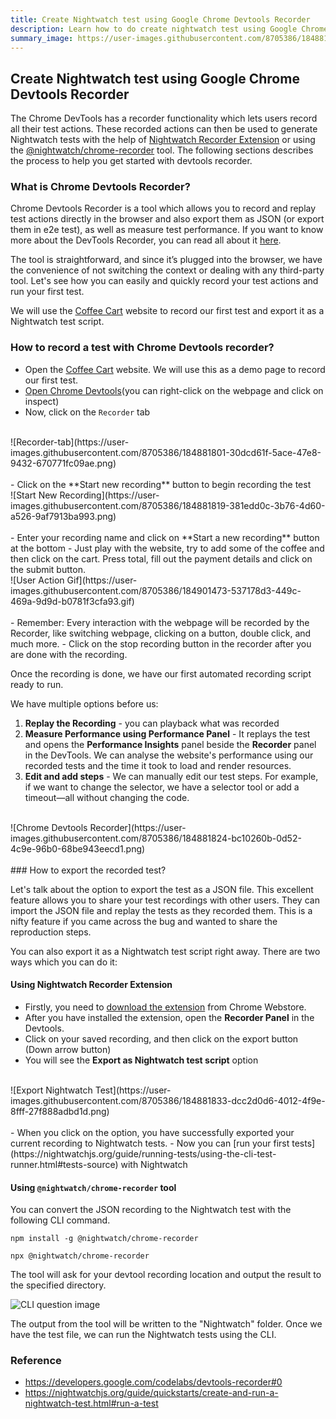 ```yaml
---
title: Create Nightwatch test using Google Chrome Devtools Recorder
description: Learn how to do create nightwatch test using Google Chrome devtools recorder
summary_image: https://user-images.githubusercontent.com/8705386/184881833-dcc2d0d6-4012-4f9e-8fff-27f888adbd1d.png
---
```


<div class="page-header"><h2>Create Nightwatch test using Google Chrome Devtools Recorder</h2></div>


The Chrome DevTools has a recorder functionality which lets users record all their test actions. These recorded actions can then be used to generate Nightwatch tests with the help of [Nightwatch Recorder Extension](https://chrome.google.com/webstore/detail/nightwatch-chrome-recorde/nhbccjfogdgkahamfohokdhcnemjafjk/) or using the [@nightwatch/chrome-recorder](https://www.npmjs.com/package/@nightwatch/chrome-recorder) tool. The following sections describes the process to help you get started with devtools recorder.

### What is Chrome Devtools Recorder?

Chrome Devtools Recorder is a tool which allows you to record and replay test actions directly in the browser and also export them as JSON (or export them in e2e test), as well as measure test performance. If you want to know more about the DevTools Recorder, you can read all about it [here](https://developer.chrome.com/docs/devtools/recorder/).

The tool is straightforward, and since it’s plugged into the browser, we have the convenience of not switching the context or dealing with any third-party tool. Let's see how you can easily and quickly record your test actions and run your first test.

We will use the [Coffee Cart](https://coffee-cart.netlify.app/) website to record our first test and export it as a Nightwatch test script.

### How to record a test with Chrome Devtools recorder?

- Open the [Coffee Cart](https://coffee-cart.netlify.app/) website. We will use this as a demo page to record our first test.
- [Open Chrome Devtools](https://developer.chrome.com/docs/devtools/open/)(you can right-click on the webpage and click on inspect)
- Now, click on the `Recorder` tab
<br>
![Recorder-tab](https://user-images.githubusercontent.com/8705386/184881801-30dcd61f-5ace-47e8-9432-670771fc09ae.png)
<br>
<br>
- Click on the **Start new recording** button to begin recording the test
<br>
![Start New Recording](https://user-images.githubusercontent.com/8705386/184881819-381edd0c-3b76-4d60-a526-9af7913ba993.png)
<br>
<br>
- Enter your recording name and click on **Start a new recording** button at the bottom
- Just play with the website, try to add some of the coffee and then click on the cart. Press total, fill out the payment details and click on the submit button.
<br>
![User Action Gif](https://user-images.githubusercontent.com/8705386/184901473-537178d3-449c-469a-9d9d-b0781f3cfa93.gif)
<br>
<br>
- Remember: Every interaction with the webpage will be recorded by the Recorder, like switching webpage, clicking on a button, double click, and much more.
- Click on the stop recording button in the recorder after you are done with the recording.

Once the recording is done, we have our first automated recording script ready to run.

We have multiple options before us:

1. **Replay the Recording** - you can playback what was recorded
2. **Measure Performance using Performance Panel** - It replays the test and opens the **Performance Insights** panel beside the **Recorder** panel in the DevTools. We can analyse the website's performance using our recorded tests and the time it took to load and render resources.
3. **Edit and add steps** - We can manually edit our test steps. For example, if we want to change the selector, we have a selector tool or add a timeout—all without changing the code.
<br>
![Chrome Devtools Recorder](https://user-images.githubusercontent.com/8705386/184881824-bc10260b-0d52-4c9e-96b0-68be943eecd1.png)
<br>
<br>
### How to export the recorded test?

Let's talk about the option to export the test as a JSON file. This excellent feature allows you to share your test recordings with other users. They can import the JSON file and replay the tests as they recorded them. This is a nifty feature if you came across the bug and wanted to share the reproduction steps.

You can also export it as a Nightwatch test script right away. There are two ways which you can do it:

#### Using Nightwatch Recorder Extension

- Firstly, you need to [download the extension](https://chrome.google.com/webstore/detail/nightwatch-chrome-recorde/nhbccjfogdgkahamfohokdhcnemjafjk/) from Chrome Webstore.
- After you have installed the extension, open the **Recorder Panel** in the Devtools.
- Click on your saved recording, and then click on the export button (Down arrow button)
- You will see the **Export as Nightwatch test script** option
<br>
![Export Nightwatch Test](https://user-images.githubusercontent.com/8705386/184881833-dcc2d0d6-4012-4f9e-8fff-27f888adbd1d.png)
<br>
<br>
- When you click on the option, you have successfully exported your current recording to Nightwatch tests.
- Now you can  [run your first tests](https://nightwatchjs.org/guide/running-tests/using-the-cli-test-runner.html#tests-source) with Nightwatch

#### Using `@nightwatch/chrome-recorder` tool

You can convert the JSON recording to the Nightwatch test with the following CLI command.

<pre class="hide-indicator"><code class="language-bash">npm install -g @nightwatch/chrome-recorder

npx @nightwatch/chrome-recorder
</code></pre>

The tool will ask for your devtool recording location and output the result to the specified directory.

![CLI question image](https://user-images.githubusercontent.com/8705386/184905445-20139eab-d7b1-4dfb-8156-cea9fe299368.png)


The output from the tool will be written to the "Nightwatch" folder. Once we have the test file, we can run the Nightwatch tests using the CLI.

### Reference

- https://developers.google.com/codelabs/devtools-recorder#0
- https://nightwatchjs.org/guide/quickstarts/create-and-run-a-nightwatch-test.html#run-a-test

